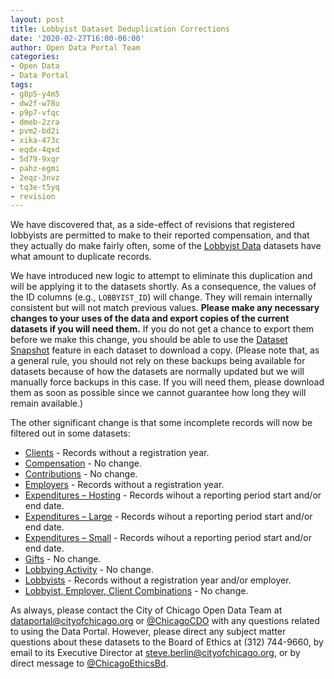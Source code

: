 ```yaml
---
layout: post
title: Lobbyist Dataset Deduplication Corrections
date: '2020-02-27T16:00-06:00'
author: Open Data Portal Team
categories:
- Open Data
- Data Portal
tags:
- g8p5-y4m5
- dw2f-w78u
- p9p7-vfqc
- dmeb-2zra
- pvm2-bd2i
- xika-473c
- eqdx-4qxd
- 5d79-9xqr
- pahz-egmi
- 2eqz-3nvz
- tq3e-t5yq
- revision
---
```

We have discovered that, as a side-effect of revisions that registered lobbyists are permitted to make to their reported compensation, and that they actually do make fairly often, some of the [Lobbyist Data](https://digital.cityofchicago.org/index.php/improved-lobbyist-data/) datasets have what amount to duplicate records.

We have introduced new logic to attempt to eliminate this duplication and will be applying it to the datasets shortly. As a consequence, the values of the ID columns (e.g., `LOBBYIST_ID`) will change. They will remain internally consistent but will not match previous values. **Please make any necessary changes to your uses of the data and export copies of the current datasets if you will need them.** If you do not get a chance to export them before we make this change, you should be able to use the [Dataset Snapshot](https://support.socrata.com/hc/en-us/articles/360034795754-Dataset-Backups) feature in each dataset to download a copy. (Please note that, as a general rule, you should not rely on these backups being available for datasets because of how the datasets are normally updated but we will manually force backups in this case. If you will need them, please download them as soon as possible since we cannot guarantee how long they will remain available.)

The other significant change is that some incomplete records will now be filtered out in some datasets:

* [Clients](https://data.cityofchicago.org/Ethics/Lobbyist-Data-Clients/g8p5-y4m5) - Records without a registration year.
* [Compensation](https://data.cityofchicago.org/Ethics/Lobbyist-Data-Compensation/dw2f-w78u) - No change.
* [Contributions](https://data.cityofchicago.org/Ethics/Lobbyist-Data-Contributions/p9p7-vfqc) - No change.
* [Employers](https://data.cityofchicago.org/Ethics/Lobbyist-Data-Employers/dmeb-2zra) - Records without a registration year.
* [Expenditures – Hosting](https://data.cityofchicago.org/Ethics/Lobbyist-Data-Expenditures-Hosting/pvm2-bd2i) - Records wihout a reporting period start and/or end date. 
* [Expenditures – Large](https://data.cityofchicago.org/Ethics/Lobbyist-Data-Expenditures-Large/xika-473c) - Records wihout a reporting period start and/or end date. 
* [Expenditures – Small](https://data.cityofchicago.org/Ethics/Lobbyist-Data-Expenditures-Small/eqdx-4qxd) - Records wihout a reporting period start and/or end date. 
* [Gifts](https://data.cityofchicago.org/Ethics/Lobbyist-Data-Gifts/5d79-9xqr) - No change.
* [Lobbying Activity](https://data.cityofchicago.org/Ethics/Lobbyist-Data-Lobbying-Activity/pahz-egmi) - No change.
* [Lobbyists](https://data.cityofchicago.org/Ethics/Lobbyist-Data-Lobbyists/tq3e-t5yq) - Records without a registration year and/or employer.
* [Lobbyist, Employer, Client Combinations](https://data.cityofchicago.org/Ethics/Lobbyist-Data-Lobbyist-Employer-Client-Combination/2eqz-3nvz) - No change.

As always, please contact the City of Chicago Open Data Team at [dataportal@cityofchicago.org](mailto:dataportal@cityofchicago.org) or [@ChicagoCDO](https://twitter.com/ChicagoCDO) with any questions related to using the Data Portal. However, please direct any subject matter questions about these datasets to the Board of Ethics at (312) 744-9660, by email to its Executive Director at [steve.berlin@cityofchicago.org](mailto:steve.berlin@cityofchicago.org), or by direct message to [@ChicagoEthicsBd](https://twitter.com/ChicagoEthicsBd).
